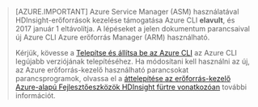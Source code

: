> [AZURE.IMPORTANT] Azure Service Manager (ASM) használatával HDInsight-erőforrások kezelése támogatása Azure CLI __elavult__, és 2017 január 1 eltávolítja. A lépéseket a jelen dokumentum parancsaival új Azure CLI Azure erőforrás Manager (ARM) használható.
>
> Kérjük, kövesse a [Telepítse és állítsa be az Azure CLI](../articles/xplat-cli-install.md) az Azure CLI legújabb verziójának telepítéséhez. Ha módosítani kell használni az új, az Azure erőforrás-kezelő használható parancsokat parancsprogramok, olvassa el a [áttelepítése az erőforrás-kezelő Azure-alapú Fejlesztőeszközök HDInsight fürtre vonatkozóan](../articles/hdinsight/hdinsight-hadoop-development-using-azure-resource-manager.md) további információt.


